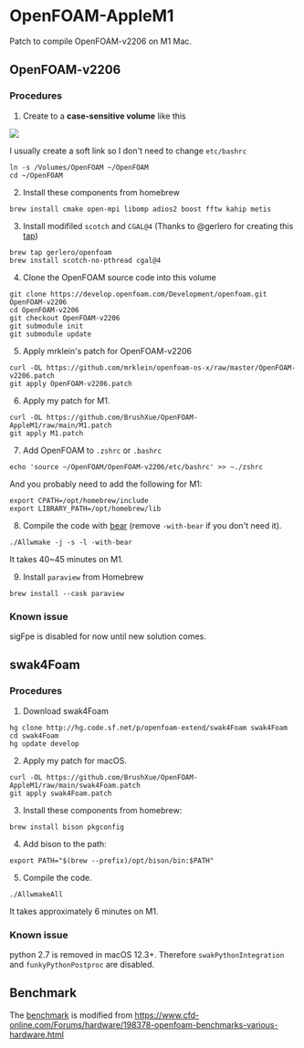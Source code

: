 # OpenFOAM-AppleM1

Patch to compile OpenFOAM-v2206 on M1 Mac.

## OpenFOAM-v2206
### Procedures
1. Create to a **case-sensitive volume** like this

![](https://develop.openfoam.com/Development/openfoam/-/wikis/images/apple-APFS-screenshot.png)

I usually create a soft link so I don't need to change `etc/bashrc`
```
ln -s /Volumes/OpenFOAM ~/OpenFOAM
cd ~/OpenFOAM
```

2. Install these components from homebrew
```
brew install cmake open-mpi libomp adios2 boost fftw kahip metis 
```

3. Install modifiled `scotch` and `CGAL@4` (Thanks to @gerlero for creating this [tap](https://github.com/gerlero/homebrew-openfoam/tree/main/Formula))
```
brew tap gerlero/openfoam
brew install scotch-no-pthread cgal@4
```

4. Clone the OpenFOAM source code into this volume
```
git clone https://develop.openfoam.com/Development/openfoam.git OpenFOAM-v2206
cd OpenFOAM-v2206
git checkout OpenFOAM-v2206
git submodule init
git submodule update
```

5. Apply mrklein's patch for OpenFOAM-v2206
```
curl -OL https://github.com/mrklein/openfoam-os-x/raw/master/OpenFOAM-v2206.patch
git apply OpenFOAM-v2206.patch
```

6. Apply my patch for M1.
```
curl -OL https://github.com/BrushXue/OpenFOAM-AppleM1/raw/main/M1.patch
git apply M1.patch
```

7. Add OpenFOAM to `.zshrc` or `.bashrc`
```
echo 'source ~/OpenFOAM/OpenFOAM-v2206/etc/bashrc' >> ~./zshrc
```
And you probably need to add the following for M1:
```
export CPATH=/opt/homebrew/include
export LIBRARY_PATH=/opt/homebrew/lib
```

8. Compile the code with [bear](https://openfoamwiki.net/index.php/HowTo_Use_OpenFOAM_with_Visual_Studio_Code) (remove `-with-bear` if you don't need it).
```
./Allwmake -j -s -l -with-bear
```
It takes 40~45 minutes on M1.

9. Install `paraview` from Homebrew
```
brew install --cask paraview
```

### Known issue
sigFpe is disabled for now until new solution comes.

## swak4Foam
### Procedures
1. Download swak4Foam
```
hg clone http://hg.code.sf.net/p/openfoam-extend/swak4Foam swak4Foam
cd swak4Foam
hg update develop
```
2. Apply my patch for macOS.
```
curl -OL https://github.com/BrushXue/OpenFOAM-AppleM1/raw/main/swak4Foam.patch
git apply swak4Foam.patch
```
3. Install these components from homebrew:
```
brew install bison pkgconfig
```
4. Add bison to the path:
```
export PATH="$(brew --prefix)/opt/bison/bin:$PATH"
```
5. Compile the code.
```
./AllwmakeAll
```
It takes approximately 6 minutes on M1.

### Known issue
python 2.7 is removed in macOS 12.3+. Therefore `swakPythonIntegration` and `funkyPythonPostproc` are disabled.

## Benchmark
The [benchmark](https://github.com/BrushXue/OpenFOAM-AppleM1/raw/main/bench_template.zip) is modified from https://www.cfd-online.com/Forums/hardware/198378-openfoam-benchmarks-various-hardware.html
